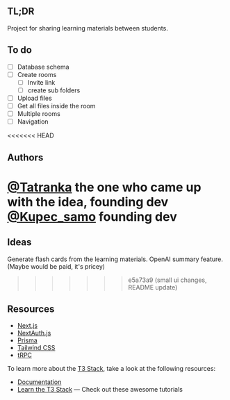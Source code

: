## TL;DR
Project for sharing learning materials between students.

## To do
- [ ] Database schema
- [ ] Create rooms
  - [ ] Invite link
  - [ ] create sub folders
- [ ] Upload files
- [ ] Get all files inside the room
- [ ] Multiple rooms 
- [ ] Navigation

<<<<<<< HEAD
## Authors
[@Tatranka](https://github.com/Tatrank)
the one who came up with the idea, founding dev
[@Kupec_samo](https://github.com/osmak1234)
founding dev
=======
## Ideas
Generate flash cards from the learning materials.
OpenAI summary feature. (Maybe would be paid, it's pricey)

>>>>>>> e5a73a9 (small ui changes, README update)
## Resources
- [Next.js](https://nextjs.org)
- [NextAuth.js](https://next-auth.js.org)
- [Prisma](https://prisma.io)
- [Tailwind CSS](https://tailwindcss.com)
- [tRPC](https://trpc.io)

To learn more about the [T3 Stack](https://create.t3.gg/), take a look at the following resources:

- [Documentation](https://create.t3.gg/)
- [Learn the T3 Stack](https://create.t3.gg/en/faq#what-learning-resources-are-currently-available) — Check out these awesome tutorials

